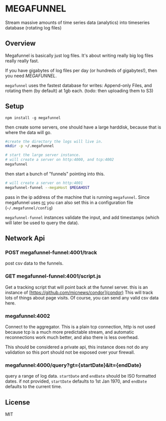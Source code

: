 # MEGAFUNNEL

Stream massive amounts of time series data (analytics) into timeseries database (rotating log files)

## Overview

Megafunnel is basically just log files. It's about writing really big log files
really really fast.

If you have gigabytes of log files per day (or hundreds of gigabytes!),
then you need _MEGAFUNNEL_.

`megafunnel` uses the fastest database for writes: Append-only Files,
and rotating them (by default) at 1gb each. (todo: then uploading them to S3)

## Setup

```
npm install -g megafunnel
```

then create some servers, one should have a large harddisk,
because that is where the data will go.

``` bash
#create the directory the logs will live in.
mkdir -p ~/.megafunnel 

# start the large server instance.
# will create a server on http:4000, and tcp:4002
megafunnel
```

then start a bunch of "funnels" pointing into this.

``` bash
# will create a server on http:4001
megafunnel-funnel --megaHost $MEGAHOST
```

pass in the ip address of the machine that is running `megafunnel`.
Since megafunnel uses [rc](https://github.com/dominictarr/rc)
you can also set this in a configuration file (`~/.megafunnel/config`)

`megafunnel-funnel` instances validate the input, and add timestamps
(which will later be used to query the data).

## Network Api

### POST megafunnel-funnel:4001/track

post csv data to the funnels.

### GET megafunnel-funnel:4001/script.js

Get a tracking script that will point back at the funnel server.
this is an instance of [https://github.com/micnews/condor](condor)
This will track lots of things about page visits.
Of course, you can send any valid csv data here.

### megafunnel:4002

Connect to the aggregator. This is a plain tcp connection,
http is not used because tcp is a much more predictable stream,
and automatic reconnections work much better, and also there is less overhead.

This should be considered a private api, this instance does not do any
validation so this port should not be exposed over your firewall.

### megafunnel:4000/query?gt={startDate}&lt={endDate}

query a range of log data. `startDate` and `endDate`
should be ISO formatted dates. if not provided, `startDate` defaults
to 1st Jan 1970, and `endDate` defaults to the current time.

## License

MIT

